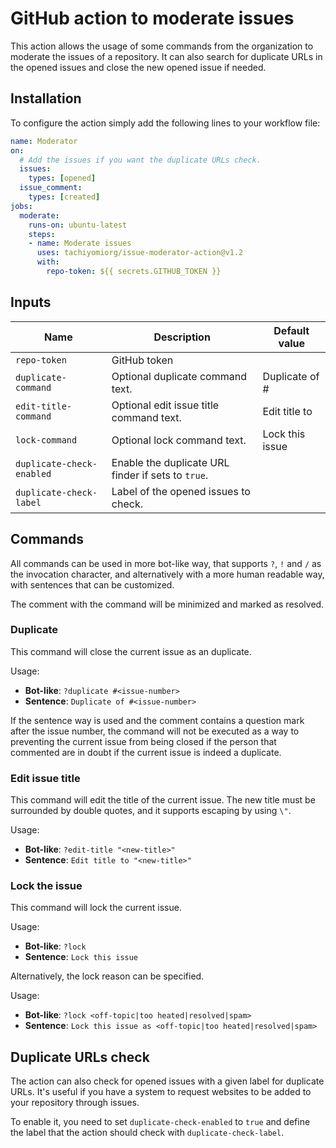 # GitHub action to moderate issues

This action allows the usage of some commands from the organization
to moderate the issues of a repository. It can also search for duplicate
URLs in the opened issues and close the new opened issue if needed.

## Installation

To configure the action simply add the following lines to your workflow file:

```yml
name: Moderator
on:
  # Add the issues if you want the duplicate URLs check.
  issues:
    types: [opened]
  issue_comment:
    types: [created]
jobs:
  moderate:
    runs-on: ubuntu-latest
    steps:
    - name: Moderate issues
      uses: tachiyomiorg/issue-moderator-action@v1.2
      with:
        repo-token: ${{ secrets.GITHUB_TOKEN }}
```

## Inputs

| Name | Description | Default value |
| ---- | ----------- | ------------- |
| `repo-token` | GitHub token |  |
| `duplicate-command` | Optional duplicate command text. | Duplicate of # |
| `edit-title-command` | Optional edit issue title command text. | Edit title to |
| `lock-command` | Optional lock command text. | Lock this issue |
| `duplicate-check-enabled` | Enable the duplicate URL finder if sets to `true`. |  |
| `duplicate-check-label` | Label of the opened issues to check. |  |

## Commands

All commands can be used in more bot-like way, that supports `?`, `!`
and `/` as the invocation character, and alternatively with a more
human readable way, with sentences that can be customized.

The comment with the command will be minimized and marked as resolved.

### Duplicate

This command will close the current issue as an duplicate.

Usage:

- **Bot-like**: `?duplicate #<issue-number>`
- **Sentence**: `Duplicate of #<issue-number>`

If the sentence way is used and the comment contains a question mark
after the issue number, the command will not be executed as a way to
preventing the current issue from being closed if the person that
commented are in doubt if the current issue is indeed a duplicate.

### Edit issue title

This command will edit the title of the current issue. The new title
must be surrounded by double quotes, and it supports escaping by using `\"`.

Usage:

- **Bot-like**: `?edit-title "<new-title>"`
- **Sentence**: `Edit title to "<new-title>"`

### Lock the issue

This command will lock the current issue.

Usage:

- **Bot-like**: `?lock`
- **Sentence**: `Lock this issue`

Alternatively, the lock reason can be specified.

Usage:

- **Bot-like**: `?lock <off-topic|too heated|resolved|spam>`
- **Sentence**: `Lock this issue as <off-topic|too heated|resolved|spam>`

## Duplicate URLs check

The action can also check for opened issues with a given label for
duplicate URLs. It's useful if you have a system to request websites
to be added to your repository through issues.

To enable it, you need to set `duplicate-check-enabled` to `true`
and define the label that the action should check with `duplicate-check-label`.
